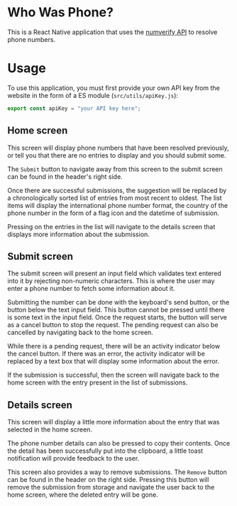 # Who Was Phone?

This is a React Native application that uses the
[numverify API](https://numverify.com/) to resolve phone numbers.

# Usage

To use this application, you must first provide your own API key from the
website in the form of a ES module (`src/utils/apiKey.js`):
```js
export const apiKey = "your API key here";
```

## Home screen

This screen will display phone numbers that have been resolved previously, or
tell you that there are no entries to display and you should submit some.

The `Submit` button to navigate away from this screen to the submit screen can
be found in the header's right side.

Once there are successful submissions, the suggestion will be replaced by a
chronologically sorted list of entries from most recent to oldest. The list
items will display the international phone number format, the country of the
phone number in the form of a flag icon and the datetime of submission.

Pressing on the entries in the list will navigate to the details screen that
displays more information about the submission.

## Submit screen

The submit screen will present an input field which validates text entered into
it by rejecting non-numeric characters. This is where the user may enter a
phone number to fetch some information about it.

Submitting the number can be done with the keyboard's send button, or the
button below the text input field. This button cannot be pressed until there is
some text in the input field. Once the request starts, the button will serve as
a cancel button to stop the request. The pending request can also be cancelled
by navigating back to the home screen.

While there is a pending request, there will be an activity indicator below the
cancel button. If there was an error, the activity indicator will be replaced
by a text box that will display some information about the error.

If the submission is successful, then the screen will navigate back to the home
screen with the entry present in the list of submissions.

## Details screen

This screen will display a little more information about the entry that was
selected in the home screen.

The phone number details can also be pressed to copy their contents. Once the
detail has been successfully put into the clipboard, a little toast
notification will provide feedback to the user.

This screen also provides a way to remove submissions. The `Remove` button can
be found in the header on the right side. Pressing this button will remove the
submission from storage and navigate the user back to the home screen, where
the deleted entry will be gone.
